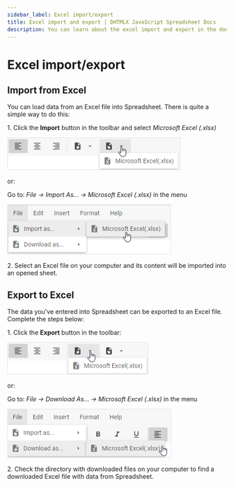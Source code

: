 ```yaml
---
sidebar_label: Excel import/export
title: Excel import and export | DHTMLX JavaScript Spreadsheet Docs
description: You can learn about the excel import and export in the documentation of the DHTMLX JavaScript Spreadsheet library. Browse developer guides and API reference, try out code examples and live demos, and download a free 30-day evaluation version of DHTMLX Spreadsheet.
---
```


# Excel import/export

## Import from Excel

You can load data from an Excel file into Spreadsheet. There is quite a simple way to do this:

1\.  Click the **Import** button in the toolbar and select *Microsoft Excel (.xlsx)*

![Import xlsx](assets/import_xlsx.png)

or:

Go to: *File -> Import As... -> Microsoft Excel (.xlsx)* in the menu  

![File import](assets/file_import.png)

2\. Select an Excel file on your computer and its content will be imported into an opened sheet.

## Export to Excel

The data you've entered into Spreadsheet can be exported to an Excel file. Complete the steps below:

1\. Click the **Export** button in the toolbar:

![Export_xlsx](assets/export_xlsx.png)

or:

Go to: *File -> Download As... -> Microsoft Excel (.xlsx)* in the menu  

![File export](assets/file_export.png)

2\. Check the directory with downloaded files on your computer to find a downloaded Excel file with data from Spreadsheet.
